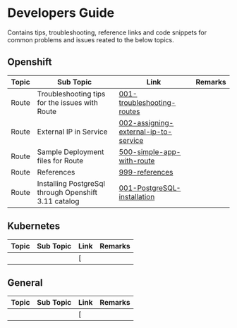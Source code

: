 # Developers Guide

Contains tips, troubleshooting, reference links and code snippets for common problems and issues reated to the below topics.


## Openshift

| Topic                 | Sub Topic                     |Link                       | Remarks| 
| -------------         | -------------                 |-------------              |------------- |
| Route                  | Troubleshooting tips for the issues with Route |                             [001-troubleshooting-routes](https://github.com/GandhiCloud/developers-guide/tree/master/Openshift/Routes/001-troubleshooting-routes)   |
| Route                  | External IP in Service |                             [002-assigning-external-ip-to-service](https://github.com/GandhiCloud/developers-guide/tree/master/Openshift/Routes/002-assigning-external-ip-to-service)   |
| Route                  | Sample Deployment files for Route |                             [500-simple-app-with-route](https://github.com/GandhiCloud/developers-guide/tree/master/Openshift/Routes/500-simple-app-with-route)   |
| Route                  | References|                                                      [999-references](https://github.com/GandhiCloud/developers-guide/tree/master/Openshift/Routes/999-references)   |
| Route                  | Installing PostgreSql through Openshift 3.11 catalog |                             [001-PostgreSQL-installation](https://github.com/GandhiCloud/developers-guide/tree/master/Openshift/General/001-PostgreSQL-installation)   |


## Kubernetes

| Topic                 | Sub Topic                     |Link                       | Remarks| 
| -------------         | -------------                 |-------------              |------------- |
|                   |  |                             [|


## General

| Topic                 | Sub Topic                     |Link                       | Remarks| 
| -------------         | -------------                 |-------------              |------------- |
|                   |  |                             [|

